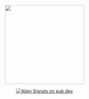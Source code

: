 <p align="center">
	<img src="https://github.com/stackblitz/alien-signals/raw/master/assets/logo.png" width="250"><br>
<p>

<p align="center">
	<a href="https://pub.dev/packages/alien_signals">
	   <img src="https://img.shields.io/pub/v/alien_signals" alt="Alien Signals on pub.dev" />
	</a>
</p>
